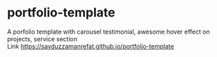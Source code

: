 # portfolio-template
A porfolio template with carousel testimonial, awesome hover effect on projects, service section <br>
Link https://sayduzzamanrefat.github.io/portfolio-template
